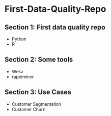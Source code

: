 # First-Data-Quality-Repo

## Section 1: First data quality repo 
- Python 
- R
## Section 2: Some tools
- Weka 
- rapidminer 
## Section 3: Use Cases
- Customer Segmentation
- Customer Churn 
